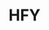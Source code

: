 ---
title: HFY
crosslinks:
- youtubefactsbot
- WritingPrompts
- tmsbmeta
- xkcd
- REDCOSMOS
- TheCryopodToHell
- LeVentNoir
- AskReddit
- TheSnakeReport
- Stellaris
- youtubot
- rational
- M59Gar
- DybbukReview
- raerth
- Brrrrrrrrrrrrrrrrt
- nocontext
- space
- Frisson
- baww
---